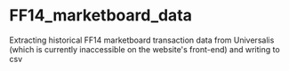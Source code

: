 # FF14_marketboard_data
Extracting historical FF14 marketboard transaction data from Universalis (which is currently inaccessible on the website's front-end) and writing to csv
